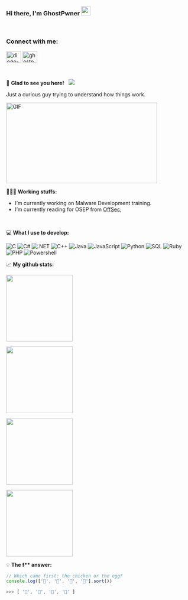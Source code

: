 ### Hi there, I'm <a target="_blank">GhostPwner</a> <img src="https://media.giphy.com/media/hvRJCLFzcasrR4ia7z/giphy.gif" width="25px">

<br>
<h3 align="left">Connect with me:</h3>
<p align="left">
<a href="https://linkedin.com/in/diogo-salvador" target="blank"><img align="center" src="https://raw.githubusercontent.com/rahuldkjain/github-profile-readme-generator/master/src/images/icons/Social/linked-in-alt.svg" alt="diogo-salvador" height="30" width="40" /></a>
<a href="https://www.youtube.com/@supunnanayakkara" target="blank"><img align="center" src="https://raw.githubusercontent.com/rahuldkjain/github-profile-readme-generator/master/src/images/icons/Social/twitter.svg" alt="ghostpwner" height="30" width="40" /></a>
</p>
<br>

🚀 **Glad to see you here!** &nbsp; ![](https://visitor-badge.glitch.me/badge?page_id=gh0stpwner.gh0stpwner)

<p>
 Just a curious guy trying to understand how things work.
</p>
<p>
<img align="center" alt="GIF" src="https://i.imgur.com/5Bmfj4J.gif" width="408" height="218" />
</p>

👨🏻‍💻 **Working stuffs:**

- I’m currently working on Malware Development training.
- I’m currently reading for OSEP from [OffSec](https://www.offensive-security.com/pen300-osep/);

</br>


💻 **What I use to develop:**
<!--START_SECTION:waka-->
![C](https://img.shields.io/badge/-C-000000?style=flat&logo=c)
![C#](https://img.shields.io/badge/-CSHARP-000000?style=flat&logo=csharp)
![.NET](https://img.shields.io/badge/-.NET-000000?style=flat&logo=.NET)
![C++](https://img.shields.io/badge/-C++-000000?style=flat&logo=c%2B%2B)
![Java](https://img.shields.io/badge/-Java-000000?style=flat&logo=java)
![JavaScript](https://img.shields.io/badge/-JavaScript-000000?style=flat&logo=javascript)
![Python](https://img.shields.io/badge/-Python-000000?style=flat&logo=python)
![SQL](https://img.shields.io/badge/-SQL-000000?style=flat&logo=postgresql)
![Ruby](https://img.shields.io/badge/-Ruby-000000?style=flat&logo=ruby)
![PHP](https://img.shields.io/badge/-PHP-000000?style=flat&logo=PHP)
![Powershell](https://img.shields.io/badge/-Powershell-000000?style=flat&logo=Powershell)
<!--END_SECTION:waka-->

📈 **My github stats:**

 <p><img height="180em" src="https://github-readme-stats.vercel.app/api/top-langs?username=gh0stpwner&show_icons=true&layout=compact&theme=tokyonight" /> </p>

 
 <p><img height="180em" src="https://github-readme-stats.vercel.app/api?username=gh0stpwner&show_icons=true&theme=tokyonight&layout=compact" /></p>


 
  <img height="180em" src="https://github-readme-stats.vercel.app/api/top-langs/?username=gh0stpwner&exclude_repo=KNN-Image-Classification&show_icons=true&hide_border=true&layout=compact&langs_count=8"/>
</p>
<p>
  <img height="180em" src="https://github-readme-activity-graph.vercel.app/graph?username=gh0stpwner&custom_title=Supun%27s%20GitHub%20Activity%20Graph&bg_color=0D1117&color=7F3FBF&line=7F3FBF&point=7F3FBF&area_color=FFFFFF&title_color=FFFFFF&area=true"/>
</p>

💡 **The f\*\* answer:**
<!--START_SECTION:waka-->
```javascript
// Which came first: the chicken or the egg?
console.log(['🥚', '🐣', '🐥', '🐔'].sort())

>>> [ '🐔', '🐣', '🐥', '🥚' ]
```
<!--END_SECTION:waka-->


